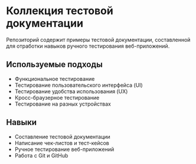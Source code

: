 # Коллекция тестовой документации

Репозиторий содержит примеры тестовой документации, составленной для отработки навыков ручного тестирования веб-приложений.

## Используемые подходы

- Функциональное тестирование
- Тестирование пользовательского интерфейса (UI)
- Тестирование удобства использования (UX)
- Кросс-браузерное тестирование
- Тестирование на разных устройствах

## Навыки

- Составление тестовой документации
- Написание чек-листов и тест-кейсов
- Ручное тестирование веб-приложений
- Работа с Git и GitHub
